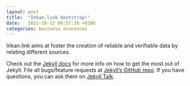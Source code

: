 ```yaml
---
layout: post
title:  "Inkan.link bootstrap!"
date:   2021-10-12 09:57:16 +0200
categories: business announces
---
```

Inkan.link aims at foster the creation of reliable and verifiable data by relating different sources.



Check out the [Jekyll docs][jekyll-docs] for more info on how to get the most out of Jekyll. File all bugs/feature requests at [Jekyll’s GitHub repo][jekyll-gh]. If you have questions, you can ask them on [Jekyll Talk][jekyll-talk].

[jekyll-docs]: https://jekyllrb.com/docs/home
[jekyll-gh]:   https://github.com/jekyll/jekyll
[jekyll-talk]: https://talk.jekyllrb.com/
